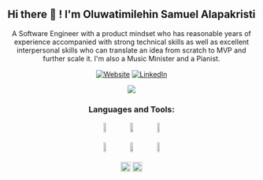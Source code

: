 <!--
**samalapsy/samalapsy** is a ✨ _special_ ✨ repository because its `README.md` (this file) appears on your GitHub profile.

Here are some ideas to get you started:

- 🔭 I’m currently working on ...
- 🌱 I’m currently learning Golang, AWS DevOps ...
- 👯 I’m looking to collaborate on ...
- 🤔 I’m looking for help with Networking...
- 💬 Ask me about ...
- 📫 How to reach me: ...
- 😄 Pronouns: ...
- ⚡ Fun fact: ...
-->

<h2 align="center">Hi there 👋 !  I'm Oluwatimilehin Samuel Alapakristi</h2>
<p align="center">A Software Engineer with a product mindset who has reasonable years of experience accompanied with strong technical skills as well as excellent interpersonal skills who can translate an idea from scratch to MVP and further scale it. I'm also a Music Minister and a Pianist.</p>
<p align="center">
   <a  align="center" href="https://twitter.com/samalapsy">
   <img align="center"  alt="Website" src="https://img.shields.io/badge/-Twitter-222222?style=flat-square&logo=twitter&logoColor=white&link=https://twitter.com/samalapsy"></a> 
   <a href="https://www.linkedin.com/in/samalapsy/" align="center" >
   <img align="center"  alt="LinkedIn" src="https://img.shields.io/badge/-LinkedIn-222222?style=flat-square&logo=Linkedin&logoColor=white&link=https://www.linkedin.com/in/samalapsy/"></a>
 </p>



<div align="center">

  <div>
    <img  src="https://github-readme-stats.vercel.app/api?username=MilindModi&show_icons=true&count_private=true&hide=contribs,issues&hide_border=true">
   

### Languages and Tools:  

<code><img width="10%" height="20" src="https://img.shields.io/badge/npm-CB3837?style=for-the-badge&logo=npm&logoColor=white"></code>
 <code><img width="10%"  height="20" src="https://img.shields.io/badge/Javascript-ED8B00?style=for-the-badge&logo=javascript&logoColor=yellow"></code>
<code><img width="10%"  height="20" src="https://img.shields.io/badge/Flutter-02569B?style=for-the-badge&logo=flutter&logoColor=white"></code>
<br><br>
<code><img width="10%"   height="20" src="https://img.shields.io/badge/firebase-ffca28?style=for-the-badge&logo=firebase&logoColor=white"></code>
<code><img width="10%"  height="20" src="https://img.shields.io/badge/Node.js-43853D?style=for-the-badge&logo=node.js&logoColor=white"></code>
<code><img width="10%"  height="20" src="https://img.shields.io/badge/MySql-4EA94B?style=for-the-badge&logo=MySql&logoColor=white"></code>
<br><br>
<code><img width="auto"  height="20" src="https://img.shields.io/badge/PHP-3DDC84?style=for-the-badge&logo=php&logoColor=white"></code>
     <code><img width="auto"  height="20" src="https://img.shields.io/badge/Laravel-3DDC84?style=for-the-badge&logo=laravel&logoColor=#f9322c"></code>
<br><br>

   </div>

